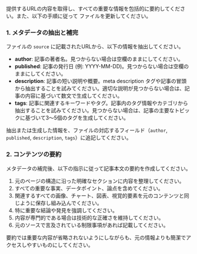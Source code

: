 提供するURLの内容を取得し、すべての重要な情報を包括的に要約してください。また、以下の手順に従って  ファイルを更新してください。

### 1. メタデータの抽出と補完

ファイルの `source` に記載されたURLから、以下の情報を抽出してください。

* **author**: 記事の著者名。見つからない場合は空欄のままにしてください。
* **published**: 記事の発行日 (例: YYYY-MM-DD)。見つからない場合は空欄のままにしてください。
* **description**: 記事の短い説明や概要。meta description タグや記事の冒頭から抽出することを試みてください。適切な説明が見つからない場合は、記事の内容に基づいて数文で生成してください。
* **tags**: 記事に関連するキーワードやタグ。記事内のタグ情報やカテゴリから抽出することを試みてください。見つからない場合は、記事の主要なトピックに基づいて3〜5個のタグを生成してください。

抽出または生成した情報を、ファイルの対応するフィールド（`author`, `published`, `description`, `tags`）に追記してください。

### 2. コンテンツの要約

メタデータの補完後、以下の指示に従って記事本文の要約を作成してください。

1. 元のページの構造に沿った明確なセクションに内容を整理してください。
2. すべての重要な事実、データポイント、論点を含めてください。
3. 関連するすべての画像、チャート、図表、視覚的要素を元のコンテンツと同じように保存し組み込んでください。
4. 特に重要な結論や発見を強調してください。
5. 内容が専門的である場合は技術的な正確さを維持してください。
6. 元のソースで言及されている制限事項があれば記載してください。

要約では重要な内容が省略されないようにしながらも、元の情報よりも簡潔でアクセスしやすいものにしてください。
